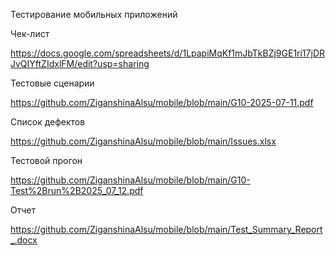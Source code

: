 Тестирование мобильных приложений

Чек-лист

https://docs.google.com/spreadsheets/d/1LpapiMqKf1mJbTkBZj9GE1ri17jDRJvQIYftZIdxlFM/edit?usp=sharing

Тестовые сценарии

https://github.com/ZiganshinaAlsu/mobile/blob/main/G10-2025-07-11.pdf
 

Список дефектов

https://github.com/ZiganshinaAlsu/mobile/blob/main/Issues.xlsx

Тестовой прогон

https://github.com/ZiganshinaAlsu/mobile/blob/main/G10-Test%2Brun%2B2025_07_12.pdf

Отчет

https://github.com/ZiganshinaAlsu/mobile/blob/main/Test_Summary_Report_.docx
